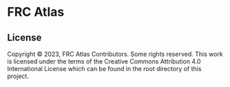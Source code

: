 # FRC Atlas

## License
Copyright © 2023, FRC Atlas Contributors. Some rights reserved. This work is licensed
under the terms of the Creative Commons Attribution 4.0 International License which
can be found in the root directory of this project.